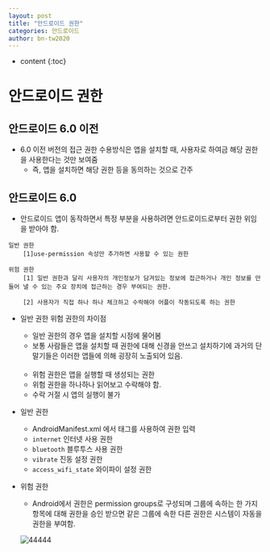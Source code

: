 ```yaml
---
layout: post
title: "안드로이드 권한"
categories: 안드로이드
author: bn-tw2020
---
```

* content
{:toc}





# 안드로이드 권한

## 안드로이드 6.0 이전

-   6.0 이전 버전의 접근 권한 수용방식은 앱을 설치할 때, 사용자로 하여금 해당 권한을 사용한다는 것만 보여줌
    -   즉, 앱을 설치하면 해당 권한 등을 동의하는 것으로 간주

## 안드로이드 6.0

-   안드로이드 앱이 동작하면서 특정 부분을 사용하려면 안드로이드로부터 권한 위임을 받아야 함.

```
일반 권한
    [1]use-permission 속성만 추가하면 사용할 수 있는 권한

위험 권한
    [1] 일반 권한과 달리 사용자의 개인정보가 담겨있는 정보에 접근하거나 개인 정보를 만들어 낼 수 있는 주요 장치에 접근하는 경우 부여되는 권한.

    [2] 사용자가 직접 하나 하나 체크하고 수락해야 어플이 작동되도록 하는 권한
```

-   일반 권한 위험 권한의 차이점

    -   일반 권한의 경우 앱을 설치할 시점에 물어봄
    -   보통 사람들은 앱을 설치할 때 권한에 대해 신경을 안쓰고 설치하기에 과거의 단말기들은 이러한 앱들에 의해 굉장히 노출되어 있음.
        <br><br>
    -   위험 권한은 앱을 실행할 때 생성되는 권한
    -   위험 권한을 하나하나 읽어보고 수락해야 함.
    -   수락 거절 시 앱의 실행이 불가

-   일반 권한

    -   AndroidManifest.xml 에서 <uses-permission> 태그를 사용하여 권한 입력
    -   `internet` 인터넷 사용 권한
    -   `bluetooth` 블루투스 사용 권한
    -   `vibrate` 진동 설정 권한
    -   `access_wifi_state` 와이파이 설정 권한

-   위험 권한

    -   Android에서 권한은 permission groups로 구성되며 그룹에 속하는 한 가지 항목에 대해 권한을 승인 받으면 같은 그룹에 속한 다른 권한은 시스템이 자동을 권한을 부여함.

    ![44444](https://user-images.githubusercontent.com/66770613/92467812-3079b280-f20d-11ea-9a7d-b8daf1a704e1.png)
